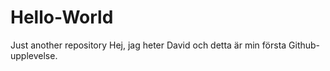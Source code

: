 # Hello-World
Just another repository
Hej, jag heter David och detta är min första Github-upplevelse. 

